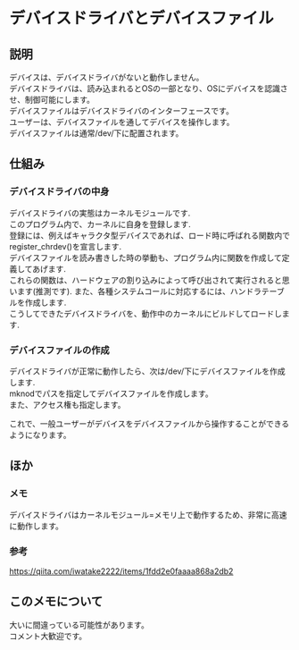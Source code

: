# デバイスドライバとデバイスファイル
## 説明  
デバイスは、デバイスドライバがないと動作しません。  
デバイスドライバは、読み込まれるとOSの一部となり、OSにデバイスを認識させ、制御可能にします。  
デバイスファイルはデバイスドライバのインターフェースです。  
ユーザーは、デバイスファイルを通してデバイスを操作します。  
デバイスファイルは通常/dev/下に配置されます。

## 仕組み
### デバイスドライバの中身  
デバイスドライバの実態はカーネルモジュールです.  
このプログラム内で、カーネルに自身を登録します.  
登録には、例えばキャラクタ型デバイスであれば、ロード時に呼ばれる関数内でregister_chrdev()を宣言します.  
デバイスファイルを読み書きした時の挙動も、プログラム内に関数を作成して定義してあげます.  
これらの関数は、ハードウェアの割り込みによって呼び出されて実行されると思います(推測です).
また、各種システムコールに対応するには、ハンドラテーブルを作成します.  
こうしてできたデバイスドライバを、動作中のカーネルにビルドしてロードします.  

### デバイスファイルの作成
デバイスドライバが正常に動作したら、次は/dev/下にデバイスファイルを作成します.  
mknodでパスを指定してデバイスファイルを作成します。  
また、アクセス権も指定します。  

これで、一般ユーザーがデバイスをデバイスファイルから操作することができるようになります。  

## ほか
### メモ
デバイスドライバはカーネルモジュール=メモリ上で動作するため、非常に高速に動作します。  

### 参考
https://qiita.com/iwatake2222/items/1fdd2e0faaaa868a2db2  

## このメモについて  
大いに間違っている可能性があります。  
コメント大歓迎です。  
